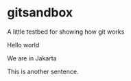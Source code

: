 # gitsandbox
A little testbed for showing how git works

Hello world

We are in Jakarta

This is another sentence.